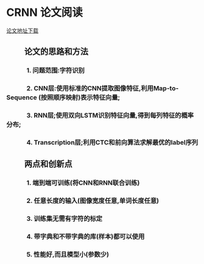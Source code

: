 # CRNN 论文阅读
[论文地址下载](https://arxiv.org/pdf/1507.05717v1.pdf)
## &emsp;&emsp; 论文的思路和方法
### &emsp;&emsp;&emsp;  1. 问题范围:字符识别
### &emsp;&emsp;&emsp;  2. CNN层:使用标准的CNN提取图像特征,利用Map-to-Sequence (按照顺序映射)表示特征向量;
### &emsp;&emsp;&emsp;  3. RNN层;使用双向LSTM识别特征向量,得到每列特征的概率分布;
### &emsp;&emsp;&emsp;  4. Transcription层;利用CTC和前向算法求解最优的label序列
## &emsp;&emsp; 两点和创新点
### &emsp;&emsp;&emsp;  1. 端到端可训练(将CNN和RNN联合训练)
### &emsp;&emsp;&emsp;  2. 任意长度的输入(图像宽度任意,单词长度任意)
### &emsp;&emsp;&emsp;  3. 训练集无需有字符的标定
### &emsp;&emsp;&emsp;  4. 带字典和不带字典的库(样本)都可以使用
### &emsp;&emsp;&emsp;  5. 性能好,而且模型小(参数少)
